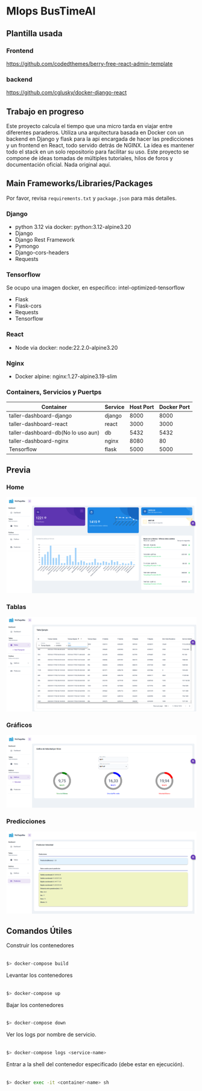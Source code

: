 # Mlops BusTimeAI

## Plantilla usada
### Frontend
https://github.com/codedthemes/berry-free-react-admin-template
### backend
https://github.com/cglusky/docker-django-react

## Trabajo en progreso

Este proyecto calcula el tiempo que una micro tarda en viajar entre diferentes paraderos. Utiliza una arquitectura basada en Docker con un backend en Django y flask para la api encargada de hacer las predicciones y un frontend en React, todo servido detrás de NGINX. La idea es mantener todo el stack en un solo repositorio para facilitar su uso. Este proyecto se compone de ideas tomadas de múltiples tutoriales, hilos de foros y documentación oficial. Nada original aquí.

## Main Frameworks/Libraries/Packages

Por favor, revisa `requirements.txt` y `package.json` para más detalles.

### Django

- python 3.12 via docker: python:3.12-alpine3.20
- Django 
- Django Rest Framework
- Pymongo 
- Django-cors-headers
- Requests

### Tensorflow
Se ocupo una imagen docker, en especifico: intel-optimized-tensorflow
- Flask
- Flask-cors
- Requests
- Tensorflow
### React

- Node via docker: node:22.2.0-alpine3.20

### Nginx

- Docker alpine: nginx:1.27-alpine3.19-slim

### Containers, Servicios y Puertps

| Container                          | Service | Host Port | Docker Port |
| ---------------------------------- | ------- | --------- | ----------- |
| taller-dashboard-django            | django  | 8000      | 8000        |
| taller-dashboard-react             | react   | 3000      | 3000        |
| taller-dashboard-db(No lo uso aun) | db      | 5432      | 5432        |
| taller-dashboard-nginx             | nginx   | 8080      | 80          |
| Tensorflow                         | flask   | 5000      | 5000        |
## Previa 

### Home
![Home](imagenes/home.png)

### Tablas
![Tablas](imagenes/tablas.png)

### Gráficos
![Gráficos](imagenes/Graficos.png)

### Predicciones
![Prediccion](imagenes/Prediccion.png)

## Comandos Útiles
Construir los contenedores 
```sh

$> docker-compose build

```
Levantar los contenedores
```sh

$> docker-compose up

```
Bajar los contenedores
```sh

$> docker-compose down

```
Ver los logs por nombre de servicio.
```sh

$> docker-compose logs <service-name>

```
Entrar a la shell del contenedor especificado (debe estar en ejecución).
```sh

$> docker exec -it <container-name> sh

```